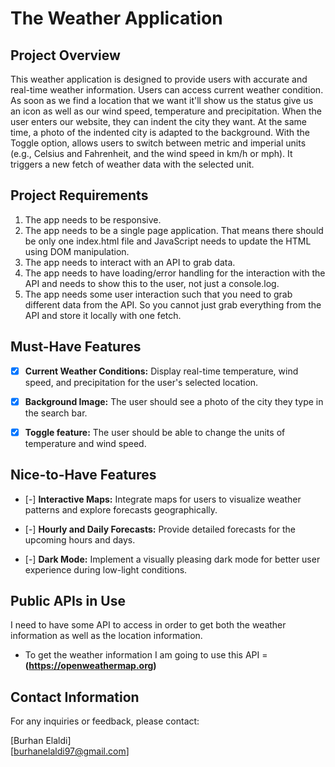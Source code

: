 # The Weather Application

## Project Overview

This weather application is designed to provide users with accurate and real-time weather information. Users can access current weather condition. As soon as we find a location that we want it'll show us the status give us an icon as well as our wind speed, temperature and precipitation. When the user enters our website, they can indent the city they want. At the same time, a photo of the indented city is adapted to the background. With the Toggle option, allows users to switch between metric and imperial units (e.g., Celsius and Fahrenheit, and the wind speed in km/h or mph). It triggers a new fetch of weather data with the selected unit.

## Project Requirements

1. The app needs to be responsive.
2. The app needs to be a single page application. That means there should be only one index.html file and JavaScript needs to update the HTML using DOM manipulation.
3. The app needs to interact with an API to grab data.
4. The app needs to have loading/error handling for the interaction with the API and needs to show this to the user, not just a console.log.
5. The app needs some user interaction such that you need to grab different data from the API. So you cannot just grab everything from the API and store it locally with one fetch.


## Must-Have Features

- [x] **Current Weather Conditions:** Display real-time temperature, wind speed, and precipitation for the user's selected location.

- [x] **Background Image:** The user should see a photo of the city they type in the search bar. 

- [x] **Toggle feature:** The user should be able to change the units of temperature and wind speed. 


## Nice-to-Have Features

- [-] **Interactive Maps:** Integrate maps for users to visualize weather patterns and explore forecasts geographically.

- [-] **Hourly and Daily Forecasts:** Provide detailed forecasts for the upcoming hours and days.

- [-] **Dark Mode:** Implement a visually pleasing dark mode for better user experience during low-light conditions.

## Public APIs in Use

I need to have some API to access in order to get both the weather information as well as the location information.
- To get the weather information I am going to use this API = **(https://openweathermap.org)**


## Contact Information

For any inquiries or feedback, please contact:

[Burhan Elaldi]  
[burhanelaldi97@gmail.com]
